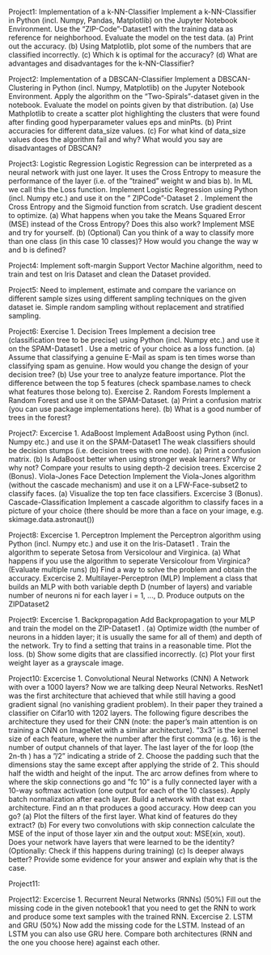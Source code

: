 Project1: Implementation of a k-NN-Classifier
Implement a k-NN-Classifier in Python (incl. Numpy, Pandas, Matplotlib) on the Jupyter Notebook Environment. Use the “ZIP-Code”-Dataset1 with the training data as reference
for neighborhood. Evaluate the model on the test data.
(a) Print out the accuracy.
(b) Using Matplotlib, plot some of the numbers that are classified incorrectly.
(c) Which k is optimal for the accuracy?
(d) What are advantages and disadvantages for the k-NN-Classifier?

Project2: Implementation of a DBSCAN-Classifier
Implement a DBSCAN-Clustering in Python (incl. Numpy, Matplotlib) on the Jupyter Notebook Environment. Apply the algorithm on the “Two-Spirals”-dataset given in the notebook.
Evaluate the model on points given by that distribution.
(a) Use Mathplotlib to create a scatter plot highlighting the clusters that were found after
finding good hyperparameter values eps and minPts.
(b) Print accuracies for different data_size values.
(c) For what kind of data_size values does the algorithm fail and why? What would you
say are disadvantages of DBSCAN?

Project3: Logistic Regression
Logistic Regression can be interpreted as a neural network with just one layer. It uses the
Cross Entropy to measure the performance of the layer (i.e. of the ”trained” weight w and
bias b). In ML we call this the Loss function.
Implement Logistic Regression using Python (incl. Numpy etc.) and use it on the ” ZIPCode”-Dataset 2
. Implement the Cross Entropy and the Sigmoid function from scratch. Use
gradient descent to optimize.
(a) What happens when you take the Means Squared Error (MSE) instead of the Cross
Entropy? Does this also work? Implement MSE and try for yourself.
(b) (Optional) Can you think of a way to classify more than one class (in this case 10
classes)? How would you change the way w and b is defined?

Project4: Implement soft-margin Support Vector Machine
algorithm, need to train and test on Iris Dataset and clean the Dataset provided.

Project5: Need to implement, estimate and compare the variance
on different sample sizes using different sampling techniques on the given dataset
ie. Simple random sampling without replacement and stratified sampling.

Project6: 
Exercise 1. Decision Trees
Implement a decision tree (classification tree to be precise) using Python (incl. Numpy etc.)
and use it on the SPAM-Dataset1
. Use a metric of your choice as a loss function.
(a) Assume that classifying a genuine E-Mail as spam is ten times worse than classifying
spam as genuine. How would you change the design of your decision tree?
(b) Use your tree to analyze feature importance. Plot the difference between the top 5
features (check spambase.names to check what features those belong to).
Exercise 2. Random Forests
Implement a Random Forest and use it on the SPAM-Dataset.
(a) Print a confusion matrix (you can use package implementations here).
(b) What is a good number of trees in the forest?

Project7:
Excercise 1. AdaBoost
Implement AdaBoost using Python (incl. Numpy etc.) and use it on the SPAM-Dataset1
The weak classifiers should be decision stumps (i.e. decision trees with one node).
(a) Print a confusion matrix.
(b) Is AdaBoost better when using stronger weak learners? Why or why not? Compare
your results to using depth-2 decision trees.
Excercise 2 (Bonus). Viola-Jones Face Detection
Implement the Viola-Jones algorithm (without the cascade mechanism) and use it on a
LFW-Face-subset2
to classify faces.
(a) Visualize the top ten face classifiers.
Excercise 3 (Bonus). Cascade-Classification
Implement a cascade algorithm to classify faces in a picture of your choice (there should be
more than a face on your image, e.g. skimage.data.astronaut())

Project8: 
Excercise 1. Perceptron
Implement the Perceptron algorithm using Python (incl. Numpy etc.) and use it on the
Iris-Dataset1
. Train the algorithm to seperate Setosa from Versicolour and Virginica.
(a) What happens if you use the algorithm to seperate Versicolour from Virginica? (Evaluate multiple runs)
(b) Find a way to solve the problem and obtain the accuracy.
Excercise 2. Multilayer-Perceptron (MLP)
Implement a class that builds an MLP with both variable depth D (number of layers) and
variable number of neurons ni
for each layer i = 1, ..., D. Produce outputs on the ZIPDataset2

Project9:
Excercise 1. Backpropagation
Add Backpropagation to your MLP and train the model on the ZIP-Dataset1
.
(a) Optimize width (the number of neurons in a hidden layer; it is usually the same for all
of them) and depth of the network. Try to find a setting that trains in a reasonable
time. Plot the loss.
(b) Show some digits that are classified incorrectly.
(c) Plot your first weight layer as a grayscale image.

Project10:
Excercise 1. Convolutional Neural Networks (CNN)
A Network with over a 1000 layers? Now we are talking deep Neural Networks. ResNet1
was the first architecture that achieved that while still having a good gradient signal (no
vanishing gradient problem). In their paper they trained a classifier on Cifar10 with 1202
layers. The following figure describes the architecture they used for their CNN (note: the
paper’s main attention is on training a CNN on ImageNet with a similar architecture). ”3x3”
is the kernel size of each feature, where the number after the first comma (e.g. 16) is the
number of output channels of that layer. The last layer of the for loop (the 2n-th ) has a
”/2” indicating a stride of 2. Choose the padding such that the dimensions stay the same
except after applying the stride of 2. This should half the width and height of the input.
The arc arrow defines from where to where the skip connections go and ”fc 10” is a fully
connected layer with a 10-way softmax activation (one output for each of the 10 classes).
Apply batch normalization after each layer.
Build a network with that exact architecture. Find an n that produces a good accuracy.
How deep can you go?
(a) Plot the filters of the first layer. What kind of features do they extract?
(b) For every two convolutions with skip connection calculate the MSE of the input of those
layer xin and the output xout: MSE(xin, xout). Does your network have layers that were
learned to be the identity? (Optionally: Check if this happens during training)
(c) Is deeper always better? Provide some evidence for your answer and explain why that
is the case.

Project11:

Project12:
Excercise 1. Recurrent Neural Networks (RNNs) (50%)
Fill out the missing code in the given notebook1
that you need to get the RNN to work and
produce some text samples with the trained RNN.
Excercise 2. LSTM and GRU (50%)
Now add the missing code for the LSTM. Instead of an LSTM you can also use GRU here.
Compare both architectures (RNN and the one you choose here) against each other.
